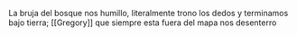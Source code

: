 La bruja del bosque nos humillo, literalmente trono los dedos y terminamos bajo tierra; [[Gregory]] que siempre esta fuera del mapa nos desenterro